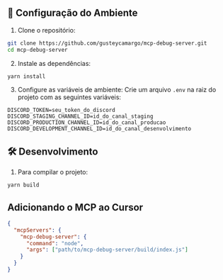 ## 🚀 Configuração do Ambiente

1. Clone o repositório:

```bash
git clone https://github.com/gusteycamargo/mcp-debug-server.git
cd mcp-debug-server
```

2. Instale as dependências:

```bash
yarn install
```

3. Configure as variáveis de ambiente:
   Crie um arquivo `.env` na raiz do projeto com as seguintes variáveis:

```env
DISCORD_TOKEN=seu_token_do_discord
DISCORD_STAGING_CHANNEL_ID=id_do_canal_staging
DISCORD_PRODUCTION_CHANNEL_ID=id_do_canal_producao
DISCORD_DEVELOPMENT_CHANNEL_ID=id_do_canal_desenvolvimento
```

## 🛠️ Desenvolvimento

1. Para compilar o projeto:

```bash
yarn build
```

## Adicionando o MCP ao Cursor

```json
{
  "mcpServers": {
    "mcp-debug-server": {
      "command": "node",
      "args": ["path/to/mcp-debug-server/build/index.js"]
    }
  }
}
```
